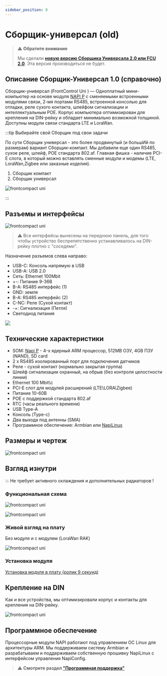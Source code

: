 ```yaml
---
sidebar_position: 8
---
```


# Сборщик-универсал (old)

> :warning: **Обратите внимание**
>
>Мы сделали **[новую версию Сборщика Универсала 2.0 или FCU 2.0](FCU/)**. Эта версия производиться не будет.

## Описание Сборщик-Универсал 1.0 (справочно)

Сборщик-универсал (FrontControl Uni ) — Одноплатный мини-компьютер на основе модуля [NAPI P](../napi-intro.md) с сменяемыми встроенными модулями связи, 2-мя портами RS485, встроенной консолью для отладки, реле сухого контакта, шлейфом сигнализации и интеллектуальным POE. Корпус компьютера оптимизирован для крепления на DIN-рейку и обладает минимально возможной толщиной. Доступны модули связи стандарта LTE и LoraWan.


:::tip Выбирайте свой Сборщик под свои задачи

По сути Сборщик универсал - это более продвинутый (и большИй по размерам) вариант Сборщик-компакт. Мы добавили еще один RS485, сухое реле, шлейф, POE стандарта 802.af. Главная фишка -  наличие PCI-E слота, в который можно вставлять сменные модули и модемы (LTE, LoraWan,Zigbee или заказные изделия).

1. Сборщик компакт
2. Сборщик универсал

![frontcompact uni](../img-u/compact-universal-1.jpg)

:::

## Разъемы и интерфейсы

![frontcompact uni](../img-u/live-1.png)

>:warning: Все интерфейсы вынесены на переднюю панель, для того чтобы устройство беспрепятственно устанавливалось на DIN-рейку плотно с "соседями".

Назначение разъемов слева направо:

- USB-C: Консоль напрямую в USB
- USB-A: USB 2.0
- Сеть: Ethernet 100Mbit
- +-: Питание 9-36В
- B-A: RS485 интерфейс (1)
- GND: земля
- B-A: RS485 интерфейс (2)
- С-NC: Реле (Сухой контакт)
- -+: Сигнализация (Петля)
- Светодиод питания


![](../img-u/rend3.jpg)

## Технические характеристики

- SOM: [Napi P](../napi-intro.md) - 4-х ядерный ARM процессор, 512MB ОЗУ, 4GB ПЗУ (NAND), SD card
- 2 х RS485 изолированный порт для подключения датчиков
- Реле - сухой контакт (нормально закрытая группа)
- Шлейф сигнализации охранный, на обрыв (без контроля целостности линии)
- Ethernet 100 Mbit\с
- PCI-E слот для модулей расширений (LTE\LORA\Zigbee)
- Питание 10-60В
- POE с поддержкой стандарта 802.af
- RTC (часы реального времени)
- USB Type-A
- Консоль (Type-c)
- Два выхода под антенны (SMA)
- Программное обеспечение: Armbian или [NapiLinux](http://napilinux.ru)

## Размеры и чертеж

![frontcompact uni](../img-u/dem1.png)

## Взгляд изнутри

:boom: Не требует активного охлаждения и дополнительных радиаторов !

### Функциональная схема

![frontcompact uni](../img-u/inside11.png)

![frontcompact uni](../img-u/inside2.png)

### Живой взгляд на плату

Без модуля и с модулем (LoraWan RAK)

![frontcompact uni](../img-u/inside6.jpg)

### Установка модуля

[Установка модуля в плату (ролик 9 секунд)](https://youtube.com/shorts/mpNN93IL4XM?si=aqUkFWMRa0a5Thg3)


## Крепление на DIN

Как и все устройства, мы оптимизировали корпус и контакты для крепления на DIN-рейку.

![frontcompact uni](../img-u/live-4-din.png)

## Программное обеспечение

Процессорные модули NAPI работают под управлением ОС Linux для архитектуры ARM. Мы поддерживаем систему Armbian и разрабатываем и поддерживаем собственную прошивку NapiLinux с интерфейсом управления NapiConfig.

>:warning: **Cмотрите раздел ["Программная поддержка"](/software)**
